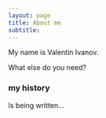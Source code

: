 ```yaml
---
layout: page
title: About me
subtitle: 
---
```


My name is Valentin Ivanov.

What else do you need?

### my history

Is being written...